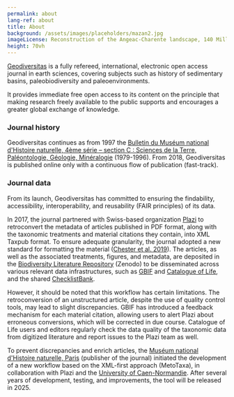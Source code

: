 ```yaml
---
permalink: about
lang-ref: about
title: About
background: /assets/images/placeholders/mazan2.jpg
imageLicense: Reconstruction of the Angeac-Charente landscape, 140 Million years ago. Drawing by Mazan, 2017.
height: 70vh
---
```

[Geodiversitas](https://sciencepress.mnhn.fr/en/periodiques/geodiversitas) is a fully refereed, international, electronic open access journal in earth sciences, covering subjects such as history of sedimentary basins, paleobiodiversity and paleoenvironments.

It provides immediate free open access to its content on the principle that making research freely available to the public supports and encourages a greater global exchange of knowledge.

### Journal history

Geodiversitas continues as from 1997 the [Bulletin du Muséum national d'Histoire naturelle, 4ème série – section C : Sciences de la Terre, Paléontologie, Géologie, Minéralogie](https://sciencepress.mnhn.fr/fr/periodiques/bulletin-du-museum-national-d-histoire-naturelle-4eme-serie-section-c-sciences-de-la-terre-paleontologie-geologie-mineralogie) (1979-1996). From 2018, Geodiversitas is published online only with a continuous flow of publication (fast-track).

### Journal data

From its launch, Geodiversitas has committed to ensuring the findability, accessibility, interoperability, and reusability (FAIR principles) of its data.

In 2017, the journal partnered with Swiss-based organization [Plazi](https://plazi.org/) to retroconvert the metadata of articles published in PDF format, along with the taxonomic treatments and material citations they contain, into XML Taxpub format. To ensure adequate granularity, the journal adopted a new standard for formatting the material ([Chester et al. 2019](https://doi.org/10.5852/ejt.2019.586)). The articles, as well as the associated treatments, figures, and metadata, are deposited in the [Biodiversity Literature Repository](https://zenodo.org/communities/biosyslit) (Zenodo) to be disseminated across various relevant data infrastructures, such as [GBIF](https://www.gbif.org/) and [Catalogue of Life](https://www.catalogueoflife.org/), and the shared [ChecklistBank](https://www.checklistbank.org/).

However, it should be noted that this workflow has certain limitations. The retroconversion of an unstructured article, despite the use of quality control tools, may lead to slight discrepancies. GBIF has introduced a feedback mechanism for each material citation, allowing users to alert Plazi about erroneous conversions, which will be corrected in due course. Catalogue of Life users and editors regularly check the data quality of the taxonomic data from digitized literature and report issues to the Plazi team as well.

To prevent discrepancies and enrich articles, the [Muséum national d'Histoire naturelle, Paris](https://sciencepress.mnhn.fr) (publisher of the journal) initiated the development of a new workflow based on the XML-first approach (MetoTaxa), in collaboration with Plazi and the [University of Caen-Normandie](https://www.unicaen.fr/). After several years of development, testing, and improvements, the tool will be released in 2025.
